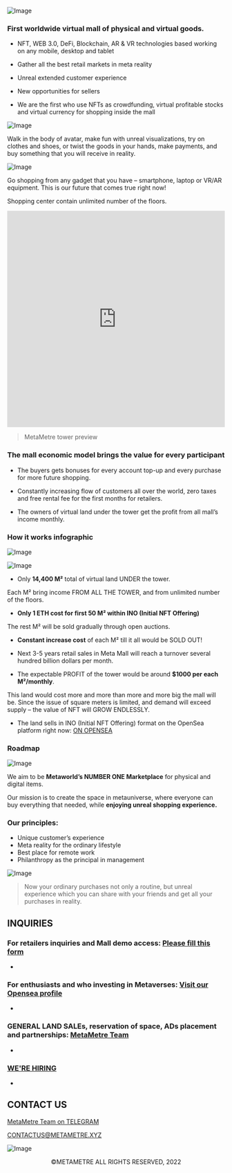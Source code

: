 ![Image](https://github.com/MetaMetre/welcome/blob/master/Images/HighresScreenshot00010.png?raw=true)

### First worldwide virtual mall of physical and virtual goods.

-	NFT, WEB 3.0, DeFi, Blockchain, AR & VR technologies based working on any mobile, desktop and tablet

-	Gather all the best retail markets in meta reality

-	Unreal extended customer experience

-	New opportunities for sellers

-	We are the first who use NFTs as crowdfunding, virtual profitable stocks and virtual currency for shopping inside the mall

![Image](https://github.com/MetaMetre/welcome/blob/master/Images/HighresScreenshot00050.png?raw=true)


Walk in the body of avatar, make fun with unreal visualizations, try on clothes and shoes, or twist the goods in your hands, make payments, and buy something that you will receive in reality.

![Image](https://github.com/MetaMetre/welcome/blob/master/Images/HighresScreenshot00026.png?raw=true)

Go shopping from any gadget that you have – smartphone, laptop or VR/AR equipment.
This is our future that comes true right now!

Shopping center contain unlimited number of the floors.

<center><iframe width="100%" height="500" src="https://www.youtube.com/embed/abCTG6CxyFk" frameborder="0" allow="autoplay; encrypted-media" allowfullscreen></iframe></center>

>MetaMetre tower preview



### The mall economic model brings the value for every participant

-	The buyers gets bonuses for every account top-up and every purchase for more future shopping.

-	Constantly increasing flow of customers all over the world, zero taxes and free rental fee for the first months for retailers.

-	The owners of virtual land under the tower get the profit from all mall’s income monthly.




### How it works infographic

![Image](https://github.com/MetaMetre/welcome/blob/master/Images/how%20it%20works.png?raw=true)

![Image](https://github.com/MetaMetre/welcome/blob/master/Images/S16.jpg?raw=true)

-	Only **14,400 М²** total of virtual land UNDER the tower.

Each М² bring income FROM ALL THE TOWER, and from unlimited number of the floors.

-	**Only 1 ETH cost for first 50 М² within INO (Initial NFT Offering)**
	
The rest М² will be sold gradually through open auctions.

-	**Constant increase cost** of each М² till it all would be SOLD OUT!

-	Next 3-5 years retail sales in Meta Mall will reach a turnover several hundred billion dollars per month.

-	The expectable PROFIT of the tower would be around **$1000 per each М²/monthly**.

This land would cost more and more than more and more big the mall will be. Since the issue of square meters is limited, and demand will exceed supply – the value of NFT will GROW ENDLESSLY.

-  The land sells in INO (Initial NFT Offering) format on the OpenSea platform right now: [ON OPENSEA](https://opensea.io/MetaMetre)




### Roadmap

![Image](https://github.com/MetaMetre/welcome/blob/master/Images/RMpart8.jpg?raw=true)



We aim to be **Metaworld’s NUMBER ONE Marketplace** for physical and digital items.

Our mission is to create the space in metauniverse, where everyone can buy everything that needed, while **enjoying unreal shopping experience.** 


### Our principles:
-	Unique customer’s experience
-	Meta reality for the ordinary lifestyle
-	Best place for remote work
-	Philanthropy as the principal in management

![Image](https://github.com/MetaMetre/welcome/blob/master/Images/HighresScreenshot00043.png?raw=true)

>Now your ordinary purchases not only a routine, but unreal experience which you can share with your friends and get all your purchases in reality. 



## INQUIRIES

### For retailers inquiries and Mall demo access: [Please fill this form](https://lnkd.in/eWS8g2Zz)
- 

### For enthusiasts and who investing in Metaverses: [Visit our Opensea profile](https://lnkd.in/eDqgaK3N)
- 

### GENERAL LAND SALEs, reservation of space, ADs placement and partnerships: [MetaMetre Team](https://t.me/MetaMetre_team)
- 

### [WE'RE HIRING](https://lnkd.in/erk6sHUP) 

- 



## CONTACT US

[MetaMetre Team on TELEGRAM](https://t.me/MetaMetre_team)

[CONTACTUS@METAMETRE.XYZ](mailto:contactus@metametre.xyz)

![Image](https://github.com/MetaMetre/welcome/blob/master/Images/200x61.png?raw=true)

<center>©METAMETRE ALL RIGHTS RESERVED, 2022</center>
